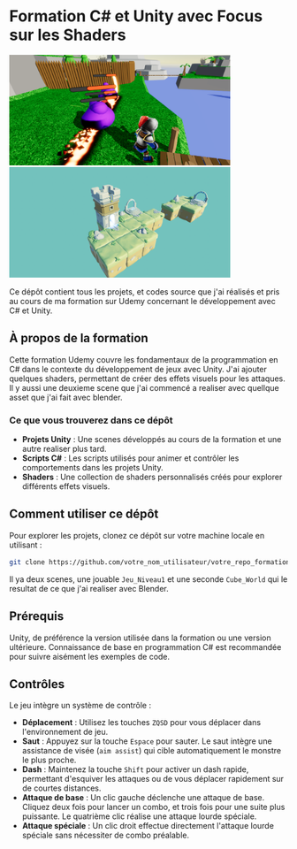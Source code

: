 # Formation C# et Unity avec Focus sur les Shaders

<div>
  <img src="screenshot/SpecialAttack.png" width="400" height="200">
  <img src="screenshot/Cube_World.png" width="400" height="200">
<div>

Ce dépôt contient tous les projets, et codes source que j'ai réalisés et pris au cours de ma formation sur Udemy concernant le développement avec C# et Unity.

## À propos de la formation

Cette formation Udemy couvre les fondamentaux de la programmation en C# dans le contexte du développement de jeux avec Unity. J'ai ajouter quelques shaders, permettant de créer des effets visuels pour les attaques.
Il y aussi une deuxieme scene que j'ai commencé a realiser avec quellque asset que j'ai fait avec blender. 

### Ce que vous trouverez dans ce dépôt

- **Projets Unity** : Une scenes développés au cours de la formation et une autre realiser plus tard.
- **Scripts C#** : Les scripts utilisés pour animer et contrôler les comportements dans les projets Unity.
- **Shaders** : Une collection de shaders personnalisés créés pour explorer différents effets visuels.

## Comment utiliser ce dépôt

Pour explorer les projets, clonez ce dépôt sur votre machine locale en utilisant :

```bash
git clone https://github.com/votre_nom_utilisateur/votre_repo_formation_csharp_unity.git
```
Il ya deux scenes, une jouable `Jeu_Niveau1` et une seconde `Cube_World` qui le resultat de ce que j'ai realiser avec Blender.

## Prérequis
Unity, de préférence la version utilisée dans la formation ou une version ultérieure.
Connaissance de base en programmation C# est recommandée pour suivre aisément les exemples de code.

## Contrôles

Le jeu intègre un système de contrôle :

- **Déplacement** : Utilisez les touches `ZQSD` pour vous déplacer dans l'environnement de jeu.
- **Saut** : Appuyez sur la touche `Espace` pour sauter. Le saut intègre une assistance de visée (`aim assist`) qui cible automatiquement le monstre le plus proche.
- **Dash** : Maintenez la touche `Shift` pour activer un dash rapide, permettant d'esquiver les attaques ou de vous déplacer rapidement sur de courtes distances.
- **Attaque de base** : Un clic gauche déclenche une attaque de base. Cliquez deux fois pour lancer un combo, et trois fois pour une suite plus puissante. Le quatrième clic réalise une attaque lourde spéciale.
- **Attaque spéciale** : Un clic droit effectue directement l'attaque lourde spéciale sans nécessiter de combo préalable.

